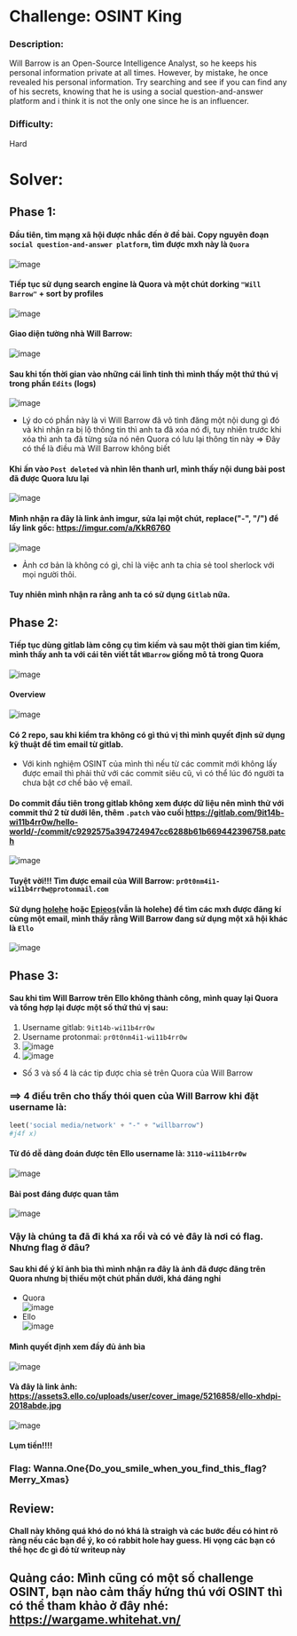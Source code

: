 # Challenge: OSINT King

### Description: 
Will Barrow is an Open-Source Intelligence Analyst, so he keeps his personal information private at all times. However, by mistake, he once revealed his personal information. Try searching and see if you can find any of his secrets, knowing that he is using a social question-and-answer platform and i think it is not the only one since he is an influencer.
### Difficulty:
Hard

# Solver:
## Phase 1:
#### Đầu tiên, tìm mạng xã hội được nhắc đến ở đề bài. Copy nguyên đoạn `social question-and-answer platform`, tìm được mxh này là `Quora`<br>
![image](https://user-images.githubusercontent.com/75996090/146077431-a3eeeb6f-4f77-4807-adc8-96e018503a3e.png)
 <br>
#### Tiếp tục sử dụng search engine là Quora và một chút dorking `"Will Barrow"` + sort by profiles <br>
![image](https://user-images.githubusercontent.com/75996090/146077573-9e29cac4-0407-4161-bfae-bcd235332ed9.png)
#### Giao diện tường nhà Will Barrow:
![image](https://user-images.githubusercontent.com/75996090/146627708-16d4dc0e-6f83-467f-9258-60eea1b62ed7.png)
#### Sau khi tốn thời gian vào những cái linh tinh thì mình thấy một thứ thú vị trong phần `Edits` (logs)
![image](https://user-images.githubusercontent.com/75996090/146077712-6e530804-48cf-4477-b0fb-01a35380360c.png)

- Lý do có phần này là vì Will Barrow đã vô tình đăng một nội dung gì đó và khi nhận ra bị lộ thông tin thì anh ta đã xóa nó đi, tuy nhiên trước khi xóa thì anh ta đã từng sửa nó nên Quora có lưu lại thông tin này => Đây có thể là điều mà Will Barrow không biết
#### Khi ấn vào `Post deleted` và nhìn lên thanh url, mình thấy nội dung bài post đã được Quora lưu lại
![image](https://user-images.githubusercontent.com/75996090/146075833-7c5c1aaa-3884-4182-8769-dbb50f2725f1.png)
#### Mình nhận ra đây là link ảnh imgur, sửa lại một chút, replace("-", "/") để lấy link gốc: https://imgur.com/a/KkR6760
![image](https://user-images.githubusercontent.com/75996090/146627747-fecc5c28-35e2-4cc3-a7bb-015391a71a94.png)
- Ảnh cơ bản là không có gì, chỉ là việc anh ta chia sẻ tool sherlock với mọi người thôi.
#### Tuy nhiên mình nhận ra rằng anh ta có sử dụng `Gitlab` nữa.
## Phase 2:
#### Tiếp tục dùng gitlab làm công cụ tìm kiếm và sau một thời gian tìm kiếm, mình thấy anh ta với cái tên viết tắt `WBarrow` giống mô tả trong Quora
![image](https://user-images.githubusercontent.com/75996090/146077264-131eac67-91c4-4639-9466-a5fb241f4563.png)
#### Overview
![image](https://user-images.githubusercontent.com/75996090/146627788-6128b3f5-bb2e-4a13-bc5b-3f60a11eeed2.png)
#### Có 2 repo, sau khi kiểm tra không có gì thú vị thì mình quyết định sử dụng kỹ thuật để tìm email từ gitlab. 
- Với kinh nghiệm OSINT của mình thì nếu từ các commit mới không lấy được email thì phải thử với các commit siêu cũ, vì có thể lúc đó người ta chưa bật cơ chế bảo vệ email. 
#### Do commit đầu tiên trong gitlab không xem được dữ liệu nên mình thử với commit thứ 2 từ dưới lên, thêm `.patch` vào cuối https://gitlab.com/9it14b-wi11b4rr0w/hello-world/-/commit/c9292575a394724947cc6288b61b669442396758.patch 
![image](https://user-images.githubusercontent.com/75996090/146079604-d9dd4634-2202-4667-9ae7-bf597b086282.png)
#### Tuyệt vời!!! Tìm được email của Will Barrow: `pr0t0nm4i1-wi11b4rr0w@protonmail.com`
#### Sử dụng [holehe](https://github.com/megadose/holehe) hoặc [Epieos](https://tools.epieos.com/email.php)(vẫn là holehe) để tìm các mxh được đăng kí cùng một email, mình thấy rằng Will Barrow đang sử dụng một xã hội khác là `Ello`
![image](https://user-images.githubusercontent.com/75996090/146080614-1511021a-0a13-4c2d-80a2-88dadc23dbdb.png)
## Phase 3:
#### Sau khi tìm Will Barrow trên Ello không thành công, mình quay lại Quora và tổng hợp lại được một số thứ thú vị sau:
1. Username gitlab: `9it14b-wi11b4rr0w`
2. Username protonmai: `pr0t0nm4i1-wi11b4rr0w`
3. ![image](https://user-images.githubusercontent.com/75996090/146082143-fa1c6aea-6600-432a-8215-2587ef8cc2d3.png)
4. ![image](https://user-images.githubusercontent.com/75996090/146082174-1b84c998-a3a0-4db1-94b5-96487242f25e.png)
- Số 3 và số 4 là các tip được chia sẻ trên Quora của Will Barrow
### ==> 4 điều trên cho thấy thói quen của Will Barrow khi đặt username là:
```python
leet('social media/network' + "-" + "willbarrow")
#j4f x)
```
#### Từ đó dễ dàng đoán được tên Ello username là: `3110-wi11b4rr0w`
![image](https://user-images.githubusercontent.com/75996090/146628035-158285a7-3cfd-448a-9217-7949496d39a3.png)

#### Bài post đáng được quan tâm 
![image](https://user-images.githubusercontent.com/75996090/146084102-e9847392-9972-4d68-ae90-a84d049a31fb.png)
### Vậy là chúng ta đã đi khá xa rồi và có vẻ đây là nơi có flag. Nhưng flag ở đâu?
#### Sau khi để ý kĩ ảnh bìa thì mình nhận ra đây là ảnh đã được đăng trên Quora nhưng bị thiếu một chút phần dưới, khá đáng nghi 
- Quora
<br> ![image](https://user-images.githubusercontent.com/75996090/146085065-8c77fb7c-82b0-42f5-8cb9-44398be5c36b.png)
- Ello
<br>![image](https://user-images.githubusercontent.com/75996090/146084958-3350337f-72c9-4067-ba77-76703779f47d.png)
#### Mình quyết định xem đầy đủ ảnh bìa
![image](https://user-images.githubusercontent.com/75996090/146133604-d0da5c8d-a966-4551-91b2-8ebe74ea2398.png)
#### Và đây là link ảnh: https://assets3.ello.co/uploads/user/cover_image/5216858/ello-xhdpi-2018abde.jpg
![image](https://user-images.githubusercontent.com/75996090/146133893-31da1018-7af7-42fa-8a41-cadca9e56768.png)
#### Lụm tiền!!!!
### Flag: Wanna.One{Do_you_smile_when_you_find_this_flag?Merry_Xmas}

## Review:
#### Chall này không quá khó do nó khá là straigh và các bước đều có hint rõ ràng nếu các bạn để ý, ko có rabbit hole hay guess. Hi vọng các bạn có thể học đc gì đó từ writeup này

## Quảng cáo: Mình cũng có một số challenge OSINT, bạn nào cảm thấy hứng thú với OSINT thì có thể tham khảo ở đây nhé: https://wargame.whitehat.vn/
